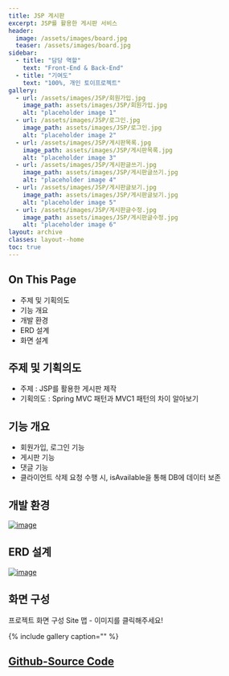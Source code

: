 ```yaml
---
title: JSP 게시판
excerpt: JSP를 활용한 게시판 서비스
header:
  image: /assets/images/board.jpg
  teaser: /assets/images/board.jpg
sidebar:
  - title: "담당 역할"
    text: "Front-End & Back-End"
  - title: "기여도"
    text: "100%, 개인 토이프로젝트"
gallery:
  - url: /assets/images/JSP/회원가입.jpg
    image_path: assets/images/JSP/회원가입.jpg
    alt: "placeholder image 1"
  - url: /assets/images/JSP/로그인.jpg
    image_path: assets/images/JSP/로그인.jpg
    alt: "placeholder image 2"
  - url: /assets/images/JSP/게시판목록.jpg
    image_path: assets/images/JSP/게시판목록.jpg
    alt: "placeholder image 3"
  - url: /assets/images/JSP/게시판글쓰기.jpg
    image_path: assets/images/JSP/게시판글쓰기.jpg
    alt: "placeholder image 4"
  - url: /assets/images/JSP/게시판글보기.jpg
    image_path: assets/images/JSP/게시판글보기.jpg
    alt: "placeholder image 5"
  - url: /assets/images/JSP/게시판글수정.jpg
    image_path: assets/images/JSP/게시판글수정.jpg
    alt: "placeholder image 6"
layout: archive
classes: layout--home
toc: true
---
```




## On This Page

- 주제 및 기획의도
- 기능 개요
- 개발 환경
- ERD 설계
- 화면 설계





## 주제 및 기획의도

- 주제 : JSP를 활용한 게시판 제작
- 기획의도 : Spring MVC 패턴과 MVC1 패턴의 차이 알아보기



## 기능 개요

- 회원가입, 로그인 기능
- 게시판 기능
- 댓글 기능
- 클라이언트 삭제 요청 수행 시, isAvailable을 통해 DB에 데이터 보존





## 개발 환경

[![image](https://user-images.githubusercontent.com/49560745/103338477-e5d4bc80-4ac1-11eb-8488-69edd37d19f3.png)](https://user-images.githubusercontent.com/49560745/103338477-e5d4bc80-4ac1-11eb-8488-69edd37d19f3.png)



## ERD 설계

[![image](https://user-images.githubusercontent.com/49560745/103337133-a86e3000-4abd-11eb-8759-97a877f21512.png)](https://user-images.githubusercontent.com/49560745/103337133-a86e3000-4abd-11eb-8759-97a877f21512.png)



## 화면 구성	

프로젝트 화면 구성 Site 맵 - 이미지를 클릭해주세요!

{% include gallery caption="" %}



## [Github-Source Code](https://github.com/gwang920/TIL/tree/master/JSP%20%EA%B2%8C%EC%8B%9C%ED%8C%90%20%EB%A7%8C%EB%93%A4%EA%B8%B0)

